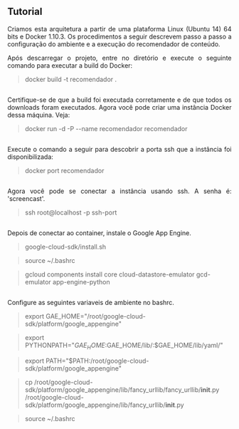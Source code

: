 <h2> Tutorial </h2>
<p align="justify">
Criamos esta arquitetura a partir de uma plataforma Linux (Ubuntu 14) 64 bits e Docker 1.10.3. Os  procedimentos a seguir descrevem passo a passo a configuração do ambiente e a execução do recomendador de conteúdo.
</p>
<p align="justify">
Após descarregar o projeto, entre no diretório e execute o seguinte comando para executar a build do Docker:
</p>

> docker build -t recomendador .

<p align="justify" style="padding-top: 15px;">
Certifique-se de que a build foi executada corretamente e de que todos os downloads foram executados. Agora você pode criar uma instância Docker dessa máquina. Veja:
</p>

> docker run -d -P --name recomendador recomendador

<p align="justify" style="padding-top: 15px;">
Execute o comando a seguir para descobrir a porta ssh que a instância foi disponibilizada:
</p>

> docker port recomendador

<p align="justify" style="padding-top: 15px;">
Agora você pode se conectar a instância usando ssh. A senha é: 'screencast'.
</p>

> ssh root@localhost -p ssh-port

<p align="justify" style="padding-top: 15px;">
Depois de conectar ao container, instale o Google App Engine.
</p>

> google-cloud-sdk/install.sh

> source ~/.bashrc

> gcloud components install core cloud-datastore-emulator gcd-emulator app-engine-python

<p align="justify" style="padding-top: 15px;">
Configure as seguintes variaveis de ambiente no bashrc.
</p>

> export GAE_HOME="/root/google-cloud-sdk/platform/google_appengine"

> export PYTHONPATH="$GAE_HOME:$GAE_HOME/lib/:$GAE_HOME/lib/yaml/"

> export PATH="$PATH:/root/google-cloud-sdk/platform/google_appengine"

> cp /root/google-cloud-sdk/platform/google_appengine/lib/fancy_urllib/fancy_urllib/__init__.py /root/google-cloud-sdk/platform/google_appengine/lib/fancy_urllib/__init__.py

> source ~/.bashrc
